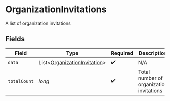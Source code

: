 # OrganizationInvitations

A list of organization invitations


## Fields

| Field                                                                             | Type                                                                              | Required                                                                          | Description                                                                       |
| --------------------------------------------------------------------------------- | --------------------------------------------------------------------------------- | --------------------------------------------------------------------------------- | --------------------------------------------------------------------------------- |
| `data`                                                                            | List<[OrganizationInvitation](../../models/components/OrganizationInvitation.md)> | :heavy_check_mark:                                                                | N/A                                                                               |
| `totalCount`                                                                      | *long*                                                                            | :heavy_check_mark:                                                                | Total number of organization invitations<br/>                                     |